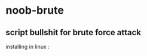 # noob-brute
script bullshit for brute force attack
------------------------------------
installing in linux :
